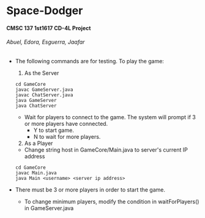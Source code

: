 # Space-Dodger
#### CMSC 137 1st1617 CD-4L Project
###### Abuel, Edora, Esguerra, Jaafar

* The following commands are for testing. To play the game:
  1.  As the Server

    ```
    cd GameCore
	javac GameServer.java
	javac ChatServer.java
    java GameServer
	java ChatServer
    ```
    * Wait for players to connect to the game. The system will prompt if 3 or more players have connected.
      * Y to start game.
      * N to wait for more players.

  2. As a Player
    * Change string host in GameCore/Main.java to server's current IP address
    ```
    cd GameCore
    javac Main.java
    java Main <username> <server ip address>
    ```

* There must be 3 or more players in order to start the game.
  * To change minimum players, modify the condition in waitForPlayers() in GameServer.java
